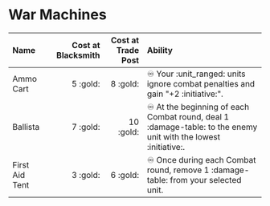 # War Machines #

| Name | Cost at Blacksmith | Cost at Trade Post | Ability |
| :--- | ---: | ---: | :--- |
| Ammo Cart | 5 :gold: | 8 :gold: | ♾️ Your :unit_ranged: units ignore combat penalties and gain "+2 :initiative:". |
| Ballista | 7 :gold: | 10 :gold: | ♾️ At the beginning of each Combat round, deal 1 :damage-table: to the enemy unit with the lowest :initiative:. |
| First Aid Tent | 3 :gold: | 6 :gold: | ♾️ Once during each Combat round, remove 1 :damage-table: from your selected unit. |
